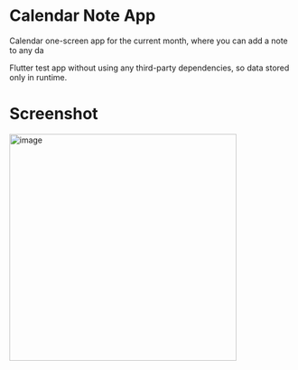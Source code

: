 # Calendar Note App

Calendar one-screen app for the current month, where you can add a note to any da

Flutter test app without using any third-party dependencies, so data stored only in runtime.

# Screenshot

<img width="402" alt="image" src="https://user-images.githubusercontent.com/18545029/202723913-2a52e767-3054-44ad-9104-8ec0d50d4a59.png">
